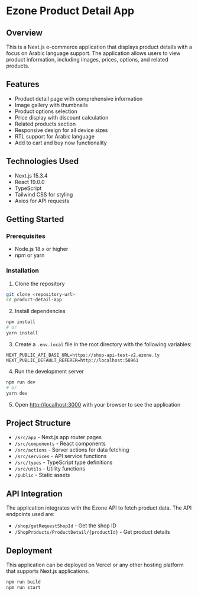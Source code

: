 # Ezone Product Detail App

## Overview

This is a Next.js e-commerce application that displays product details with a focus on Arabic language support. The application allows users to view product information, including images, prices, options, and related products.

## Features

- Product detail page with comprehensive information
- Image gallery with thumbnails
- Product options selection
- Price display with discount calculation
- Related products section
- Responsive design for all device sizes
- RTL support for Arabic language
- Add to cart and buy now functionality

## Technologies Used

- Next.js 15.3.4
- React 19.0.0
- TypeScript
- Tailwind CSS for styling
- Axios for API requests

## Getting Started

### Prerequisites

- Node.js 18.x or higher
- npm or yarn

### Installation

1. Clone the repository

```bash
git clone <repository-url>
cd product-detail-app
```

2. Install dependencies

```bash
npm install
# or
yarn install
```

3. Create a `.env.local` file in the root directory with the following variables:

```
NEXT_PUBLIC_API_BASE_URL=https://shop-api-test-v2.ezone.ly
NEXT_PUBLIC_DEFAULT_REFERER=http://localhost:58961
```

4. Run the development server

```bash
npm run dev
# or
yarn dev
```

5. Open [http://localhost:3000](http://localhost:3000) with your browser to see the application

## Project Structure

- `/src/app` - Next.js app router pages
- `/src/components` - React components
- `/src/actions` - Server actions for data fetching
- `/src/services` - API service functions
- `/src/types` - TypeScript type definitions
- `/src/utils` - Utility functions
- `/public` - Static assets

## API Integration

The application integrates with the Ezone API to fetch product data. The API endpoints used are:

- `/shop/getRequestShopId` - Get the shop ID
- `/ShopProducts/ProductDetail/{productId}` - Get product details

## Deployment

This application can be deployed on Vercel or any other hosting platform that supports Next.js applications.

```bash
npm run build
npm run start
```
